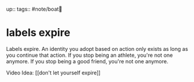 up:: 
tags:: #note/boat🚤 

# labels expire

Labels expire. An identity you adopt based on action only exists as long as you continue that action. 
If you stop being an athlete, you're not one anymore.
If you stop being a good friend, you're not one anymore.


Video Idea: [[don't let yourself expire]]
